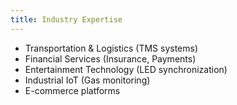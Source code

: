 ```yaml
---
title: Industry Expertise
---
```


- Transportation & Logistics (TMS systems)
- Financial Services (Insurance, Payments)
- Entertainment Technology (LED synchronization)
- Industrial IoT (Gas monitoring)
- E-commerce platforms
